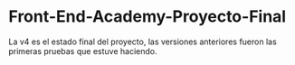 # Front-End-Academy-Proyecto-Final
La v4 es el estado final del proyecto, las versiones anteriores fueron las primeras pruebas que estuve haciendo.
